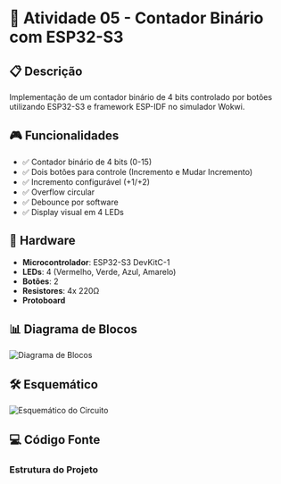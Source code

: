 # 🎯 Atividade 05 - Contador Binário com ESP32-S3

## 📋 Descrição
Implementação de um contador binário de 4 bits controlado por botões utilizando ESP32-S3 e framework ESP-IDF no simulador Wokwi.

## 🎮 Funcionalidades
- ✅ Contador binário de 4 bits (0-15)
- ✅ Dois botões para controle (Incremento e Mudar Incremento)
- ✅ Incremento configurável (+1/+2)
- ✅ Overflow circular
- ✅ Debounce por software
- ✅ Display visual em 4 LEDs

## 🔧 Hardware
- **Microcontrolador**: ESP32-S3 DevKitC-1
- **LEDs**: 4 (Vermelho, Verde, Azul, Amarelo)
- **Botões**: 2
- **Resistores**: 4x 220Ω
- **Protoboard**

## 📊 Diagrama de Blocos
![Diagrama de Blocos](docs/diagrama-bloco.png)

## 🛠 Esquemático
![Esquemático do Circuito](docs/esquematico.png)

## 💻 Código Fonte

### Estrutura do Projeto
